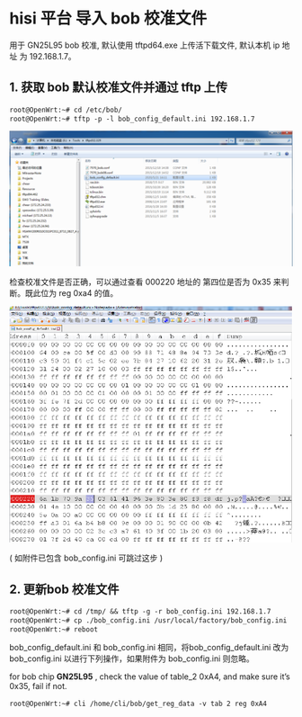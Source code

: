 # hisi 平台 导入 bob 校准文件

用于 GN25L95 bob 校准, 默认使用 tftpd64.exe 上传活下载文件, 默认本机 ip 地址 为 192.168.1.7。

## 1. 获取 bob 默认校准文件并通过 tftp 上传

```shell
root@OpenWrt:~# cd /etc/bob/
root@OpenWrt:~# tftp -p -l bob_config_default.ini 192.168.1.7
```

![tftp](../img/tftp.bmp)

检查校准文件是否正确，可以通过查看  000220 地址的 第四位是否为 0x35 来判断。既此位为 reg 0xa4 的值。

![bob_config_default](../img/bob_config_default.bmp)

( 如附件已包含 bob_config.ini 可跳过这步 ) 



## 2. 更新bob 校准文件

```shell
root@OpenWrt:~# cd /tmp/ && tftp -g -r bob_config.ini 192.168.1.7
root@OpenWrt:~# cp ./bob_config.ini /usr/local/factory/bob_config.ini
root@OpenWrt:~# reboot
```

bob_config_default.ini 和 bob_config.ini 相同，将bob_config_default.ini 改为 bob_config.ini 以进行下列操作，如果附件为 bob_config.ini 则忽略。

for bob chip **GN25L95** , check the value of table_2 0xA4, and make sure it’s 0x35, fail if not.

```shell
root@OpenWrt:~# cli /home/cli/bob/get_reg_data -v tab 2 reg 0xA4
```


